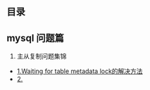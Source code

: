 ## 目录

##  mysql 问题篇

1. 主从复制问题集锦

- [1.Waiting for table metadata lock的解决方法](https://github.com/yueyuanyang/knowledge/blob/master/mysql/error/part1.md)
-  [2. ]()
